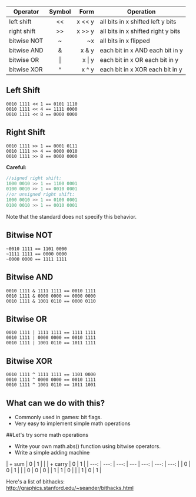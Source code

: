 | Operator | Symbol | Form | Operation |
| -------- | :------: | ----: | --------- |
| left shift | << | x << y | all bits in x shifted left y bits |
| right shift | >> | x >> y | all bits in x shifted right y bits |
| bitwise NOT | ~ | ~x | all bits in x flipped |
| bitwise AND | & | x & y | each bit in x AND each bit in y |
| bitwise OR | &#124; | x &#124; y | each bit in x OR each bit in y |
| bitwise XOR | ^ | x ^ y | each bit in x XOR each bit in y |



## Left Shift

```
0010 1111 << 1 == 0101 1110
0010 1111 << 4 == 1111 0000
0010 1111 << 8 == 0000 0000
```


## Right Shift

```
0010 1111 >> 1 == 0001 0111
0010 1111 >> 4 == 0000 0010
0010 1111 >> 8 == 0000 0000
```

**Careful:**

```cpp
//signed right shift:
1000 0010 >> 1 == 1100 0001
0100 0010 >> 1 == 0010 0001
//or unsigned right shift:
1000 0010 >> 1 == 0100 0001
0100 0010 >> 1 == 0010 0001
```

Note that the standard does not specify this behavior.



## Bitwise NOT

```
~0010 1111 == 1101 0000
~1111 1111 == 0000 0000
~0000 0000 == 1111 1111
```



## Bitwise AND

```
0010 1111 & 1111 1111 == 0010 1111
0010 1111 & 0000 0000 == 0000 0000
0010 1111 & 1001 0110 == 0000 0110
```



## Bitwise OR

```
0010 1111 | 1111 1111 == 1111 1111
0010 1111 | 0000 0000 == 0010 1111
0010 1111 | 1001 0110 == 1011 1111
```



## Bitwise XOR

```
0010 1111 ^ 1111 1111 == 1101 0000
0010 1111 ^ 0000 0000 == 0010 1111
0010 1111 ^ 1001 0110 == 1011 1001
```



## What can we do with this?

* Commonly used in games: bit flags.
* Very easy to implement simple math operations


##Let's try some math operations

* Write your own math.abs() function using bitwise operators.<!-- .element: class="fragment" -->
* Write a simple adding machine<!-- .element: class="fragment" -->

| + sum | 0    | 1    |  |  | + carry | 0    | 1    |
| ---:  | ---: | ---: | --- | ---:    | ---: | ---: |
| 0     | 0    | 1    |  |  | 0       | 0    | 0    |
| 1     | 1    | 0    |  |  | 1       | 0    | 1    |
<!-- .element: class="fragment" -->


Here's a list of bithacks:
http://graphics.stanford.edu/~seander/bithacks.html
